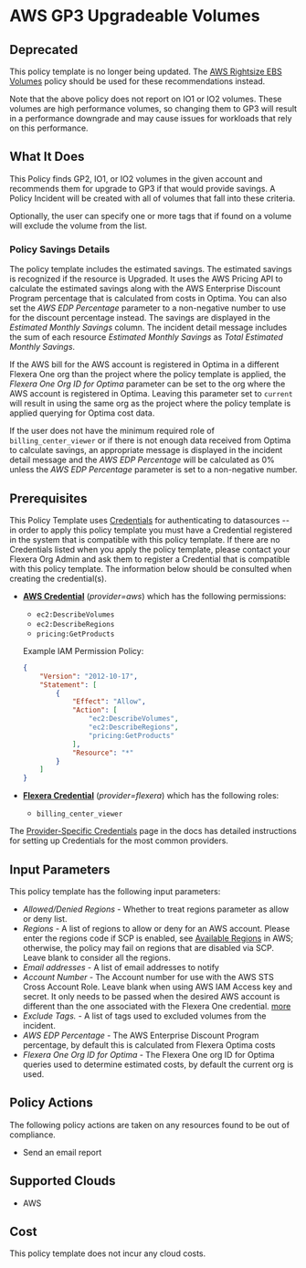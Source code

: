# AWS GP3 Upgradeable Volumes

## Deprecated

This policy template is no longer being updated. The [AWS Rightsize EBS Volumes](https://github.com/flexera-public/policy_templates/tree/master/cost/aws/rightsize_ebs_volumes/) policy should be used for these recommendations instead.

Note that the above policy does not report on IO1 or IO2 volumes. These volumes are high performance volumes, so changing them to GP3 will result in a performance downgrade and may cause issues for workloads that rely on this performance.

## What It Does

This Policy finds GP2, IO1, or IO2 volumes in the given account and recommends them for upgrade to GP3 if that would provide savings. A Policy Incident will be created with all of volumes that fall into these criteria.

Optionally, the user can specify one or more tags that if found on a volume will exclude the volume from the list.

### Policy Savings Details

The policy template includes the estimated savings. The estimated savings is recognized if the resource is Upgraded. It uses the AWS Pricing API to calculate the estimated savings along with the AWS Enterprise Discount Program percentage that is calculated from costs in Optima. You can also set the *AWS EDP Percentage* parameter to a non-negative number to use for the discount percentage instead. The savings are displayed in the *Estimated Monthly Savings* column. The incident detail message includes the sum of each resource *Estimated Monthly Savings* as *Total Estimated Monthly Savings*.

If the AWS bill for the AWS account is registered in Optima in a different Flexera One org than the project where the policy template is applied, the *Flexera One Org ID for Optima* parameter can be set to the org where the AWS account is registered in Optima. Leaving this parameter set to `current` will result in using the same org as the project where the policy template is applied querying for Optima cost data.

If the user does not have the minimum required role of `billing_center_viewer` or if there is not enough data received from Optima to calculate savings, an appropriate message is displayed in the incident detail message and the *AWS EDP Percentage* will be calculated as 0% unless the *AWS EDP Percentage* parameter is set to a non-negative number.

## Prerequisites

This Policy Template uses [Credentials](https://docs.flexera.com/flexera/EN/Automation/ManagingCredentialsExternal.htm) for authenticating to datasources -- in order to apply this policy template you must have a Credential registered in the system that is compatible with this policy template. If there are no Credentials listed when you apply the policy template, please contact your Flexera Org Admin and ask them to register a Credential that is compatible with this policy template. The information below should be consulted when creating the credential(s).

- [**AWS Credential**](https://docs.flexera.com/flexera/EN/Automation/ProviderCredentials.htm#automationadmin_1982464505_1121575) (*provider=aws*) which has the following permissions:
  - `ec2:DescribeVolumes`
  - `ec2:DescribeRegions`
  - `pricing:GetProducts`

  Example IAM Permission Policy:

  ```json
  {
      "Version": "2012-10-17",
      "Statement": [
          {
              "Effect": "Allow",
              "Action": [
                  "ec2:DescribeVolumes",
                  "ec2:DescribeRegions",
                  "pricing:GetProducts"
              ],
              "Resource": "*"
          }
      ]
  }
  ```

- [**Flexera Credential**](https://docs.flexera.com/flexera/EN/Automation/ProviderCredentials.htm) (*provider=flexera*) which has the following roles:
  - `billing_center_viewer`

The [Provider-Specific Credentials](https://docs.flexera.com/flexera/EN/Automation/ProviderCredentials.htm) page in the docs has detailed instructions for setting up Credentials for the most common providers.

## Input Parameters

This policy template has the following input parameters:

- *Allowed/Denied Regions* - Whether to treat regions parameter as allow or deny list.
- *Regions* - A list of regions to allow or deny for an AWS account. Please enter the regions code if SCP is enabled, see [Available Regions](https://docs.aws.amazon.com/AWSEC2/latest/UserGuide/using-regions-availability-zones.html#concepts-available-regions) in AWS; otherwise, the policy may fail on regions that are disabled via SCP. Leave blank to consider all the regions.
- *Email addresses* - A list of email addresses to notify
- *Account Number* - The Account number for use with the AWS STS Cross Account Role. Leave blank when using AWS IAM Access key and secret. It only needs to be passed when the desired AWS account is different than the one associated with the Flexera One credential. [more](https://docs.flexera.com/flexera/EN/Automation/ProviderCredentials.htm#automationadmin_1982464505_1123608)
- *Exclude Tags.* - A list of tags used to excluded volumes from the incident.
- *AWS EDP Percentage* - The AWS Enterprise Discount Program percentage, by default this is calculated from Flexera Optima costs
- *Flexera One Org ID for Optima* - The Flexera One org ID for Optima queries used to determine estimated costs, by default the current org is used.

## Policy Actions

The following policy actions are taken on any resources found to be out of compliance.

- Send an email report

## Supported Clouds

- AWS

## Cost

This policy template does not incur any cloud costs.

